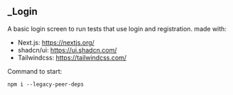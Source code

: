 ## _Login

A basic login screen to run tests that use login and registration.
made with:
- Next.js: https://nextjs.org/
- shadcn/ui: https://ui.shadcn.com/
- Tailwindcss: https://tailwindcss.com/

Command to start:

`npm i --legacy-peer-deps`


